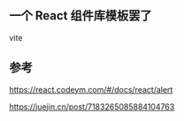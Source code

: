 ## 一个 React 组件库模板罢了


vite


## 参考

https://react.codeym.com/#/docs/react/alert

https://juejin.cn/post/7183265085884104763